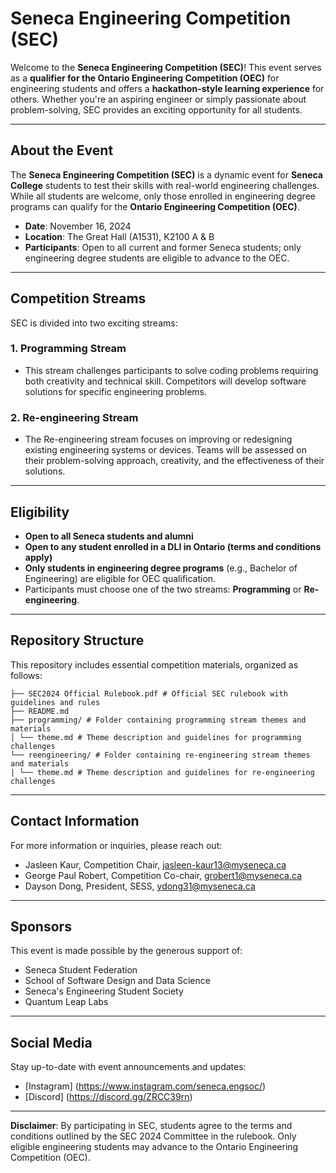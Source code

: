 # Seneca Engineering Competition (SEC)

Welcome to the **Seneca Engineering Competition (SEC)**! This event serves as a **qualifier for the Ontario Engineering Competition (OEC)** for engineering students and offers a **hackathon-style learning experience** for others. Whether you're an aspiring engineer or simply passionate about problem-solving, SEC provides an exciting opportunity for all students.

---

## About the Event

The **Seneca Engineering Competition (SEC)** is a dynamic event for **Seneca College** students to test their skills with real-world engineering challenges. While all students are welcome, only those enrolled in engineering degree programs can qualify for the **Ontario Engineering Competition (OEC)**.

- **Date**: November 16, 2024
- **Location**: The Great Hall (A1531), K2100 A & B
- **Participants**: Open to all current and former Seneca students; only engineering degree students are eligible to advance to the OEC.

---

## Competition Streams

SEC is divided into two exciting streams:

### 1. **Programming Stream**
   - This stream challenges participants to solve coding problems requiring both creativity and technical skill. Competitors will develop software solutions for specific engineering problems.

### 2. **Re-engineering Stream**
   - The Re-engineering stream focuses on improving or redesigning existing engineering systems or devices. Teams will be assessed on their problem-solving approach, creativity, and the effectiveness of their solutions.

---

## Eligibility

- **Open to all Seneca students and alumni**
- **Open to any student enrolled in a DLI in Ontario (terms and conditions apply)**
- **Only students in engineering degree programs** (e.g., Bachelor of Engineering) are eligible for OEC qualification.
- Participants must choose one of the two streams: **Programming** or **Re-engineering**.

---

## Repository Structure

This repository includes essential competition materials, organized as follows:  
```SEC-Competition-Repo/ 
├── SEC2024 Official Rulebook.pdf # Official SEC rulebook with guidelines and rules
├── README.md
├── programming/ # Folder containing programming stream themes and materials 
│ └── theme.md # Theme description and guidelines for programming challenges 
└── reengineering/ # Folder containing re-engineering stream themes and materials 
| └── theme.md # Theme description and guidelines for re-engineering challenges
```

---

## Contact Information

For more information or inquiries, please reach out:

- Jasleen Kaur, Competition Chair, jasleen-kaur13@myseneca.ca
- George Paul Robert, Competition Co-chair, grobert1@myseneca.ca
- Dayson Dong, President, SESS, ydong31@myseneca.ca

---

## Sponsors

This event is made possible by the generous support of:

- Seneca Student Federation
- School of Software Design and Data Science
- Seneca's Engineering Student Society
- Quantum Leap Labs

---

## Social Media

Stay up-to-date with event announcements and updates:

- [Instagram] (https://www.instagram.com/seneca.engsoc/)
- [Discord] (https://discord.gg/ZRCC39rn)

---

**Disclaimer**: By participating in SEC, students agree to the terms and conditions outlined by the SEC 2024 Committee in the rulebook. Only eligible engineering students may advance to the Ontario Engineering Competition (OEC).
